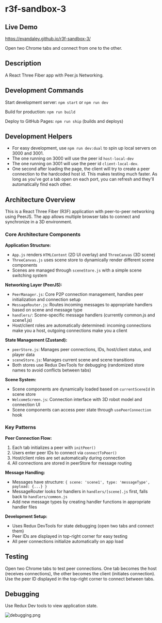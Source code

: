 # r3f-sandbox-3

## Live Demo

https://evandaley.github.io/r3f-sandbox-3/

Open two Chrome tabs and connect from one to the other.

## Description

A React Three Fiber app with Peer.js Networking.

## Development Commands

Start development server: `npm start` or `npm run dev`

Build for production: `npm run build`

Deploy to GitHub Pages: `npm run ship` (builds and deploys)

## Development Helpers

- For easy development, use `npm run dev:dual` to spin up local servers on 3000 and 3001. 
- The one running on 3000 will use the peer id `host-local-dev`
- The one running on 3001 will use the peer id `client-local-dev`. 
- One second after loading the page, the client will try to create a peer connection to the hardcoded host id. This makes testing much faster. As long as you've got a tab open on each port, you can refresh and they'll automatically find each other. 

## Architecture Overview

This is a React Three Fiber (R3F) application with peer-to-peer networking using PeerJS. The app allows multiple browser tabs to connect and synchronize in a 3D environment.

### Core Architecture Components

**Application Structure:**
- `App.js` renders `HTMLContent` (2D UI overlay) and `ThreeCanvas` (3D scene)
- `ThreeCanvas.js` uses scene store to dynamically render different scene components
- Scenes are managed through `sceneStore.js` with a simple scene switching system

**Networking Layer (PeerJS):**
- `PeerManager.js`: Core P2P connection management, handles peer initialization and connection setup
- `MessageRouter.js`: Routes incoming messages to appropriate handlers based on scene and message type
- `handlers/`: Scene-specific message handlers (currently common.js and scene1.js)
- Host/client roles are automatically determined: incoming connections make you a host, outgoing connections make you a client

**State Management (Zustand):**
- `peerStore.js`: Manages peer connections, IDs, host/client status, and player data
- `sceneStore.js`: Manages current scene and scene transitions
- Both stores use Redux DevTools for debugging (randomized store names to avoid conflicts between tabs)

**Scene System:**
- Scene components are dynamically loaded based on `currentSceneId` in scene store
- `WelcomeScreen.js`: Connection interface with 3D robot model and connection UI
- Scene components can access peer state through `usePeerConnection` hook

### Key Patterns

**Peer Connection Flow:**
1. Each tab initializes a peer with `initPeer()`
2. Users enter peer IDs to connect via `connectToPeer()`
3. Host/client roles are set automatically during connection
4. All connections are stored in peerStore for message routing

**Message Handling:**
- Messages have structure: `{ scene: 'scene1', type: 'messageType', payload: {...} }`
- MessageRouter looks for handlers in `handlers/[scene].js` first, falls back to `handlers/common.js`
- Add new message types by creating handler functions in appropriate handler files

**Development Setup:**
- Uses Redux DevTools for state debugging (open two tabs and connect them)
- Peer IDs are displayed in top-right corner for easy testing
- All peer connections initialize automatically on app load

## Testing

Open two Chrome tabs to test peer connections. One tab becomes the host (receives connections), the other becomes the client (initiates connection). Use the peer ID displayed in the top-right corner to connect between tabs.

## Debugging

Use Redux Dev tools to view application state.

![debugging.png](debugging.png)